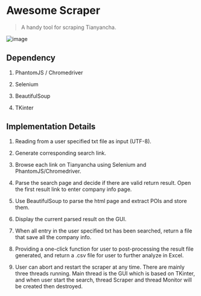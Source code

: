# Awesome Scraper
> A handy tool for scraping Tianyancha. 

![image](https://github.com/mtyylx/AwesomeScraper/blob/master/snapshot.png?raw=true)

## Dependency

1. PhantomJS / Chromedriver

2. Selenium

3. BeautifulSoup

4. TKinter


## Implementation Details

1. Reading from a user specified txt file as input (UTF-8).

2. Generate corresponding search link.

3. Browse each link on Tianyancha using Selenium and PhantomJS/Chromedriver.

4. Parse the search page and decide if there are valid return result. Open the first result link to enter company info page.

5. Use BeautifulSoup to parse the html page and extract POIs and store them.

6. Display the current parsed result on the GUI.

7. When all entry in the user specified txt has been searched, return a file that save all the company info.

8. Providing a one-click function for user to post-processing the result file generated, and return a .csv file for user to further analyze in Excel.

9. User can abort and restart the scraper at any time. There are mainly three threads running. Main thread is the GUI which is based on TKinter, and when user start the search, thread Scraper and thread Monitor will be created then destroyed.